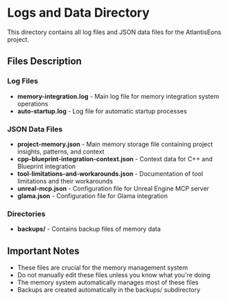 # Logs and Data Directory

This directory contains all log files and JSON data files for the AtlantisEons project.

## Files Description

### Log Files
- **memory-integration.log** - Main log file for memory integration system operations
- **auto-startup.log** - Log file for automatic startup processes

### JSON Data Files
- **project-memory.json** - Main memory storage file containing project insights, patterns, and context
- **cpp-blueprint-integration-context.json** - Context data for C++ and Blueprint integration
- **tool-limitations-and-workarounds.json** - Documentation of tool limitations and their workarounds
- **unreal-mcp.json** - Configuration file for Unreal Engine MCP server
- **glama.json** - Configuration file for Glama integration

### Directories
- **backups/** - Contains backup files of memory data

## Important Notes
- These files are crucial for the memory management system
- Do not manually edit these files unless you know what you're doing
- The memory system automatically manages most of these files
- Backups are created automatically in the backups/ subdirectory 